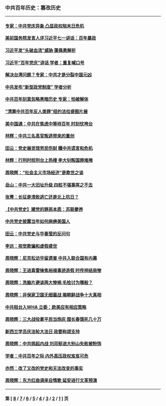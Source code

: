 ### 中共百年历史：篡改历史
---
#### [专家：中共党庆异象 凸显政权陷末日危机](../../pages/nf1176115/n13067084.md) 
#### [美前国务院发言人评习近平七一讲话：百年暴政](../../pages/nf1176115/n13066986.md) 
#### [习近平发“头破血流”威胁 蓬佩奥解析](../../pages/nf1176115/n13063604.md) 
#### [习近平“百年党庆”讲话 学者：重复喊口号](../../pages/nf1176115/n13061411.md) 
#### [解决台湾问题？专家：中共才是分裂中国元凶](../../pages/nf1176115/n13060811.md) 
#### [中共发布“新型政党制度” 学者分析](../../pages/nf1176115/n13056354.md) 
#### [中共百年刻意忽略黑暗历史 专家：怕被解体](../../pages/nf1176115/n13056056.md) 
#### [“清算中共百年反人类罪”纽约法拉盛图片展](../../pages/nf1176115/n13052220.md) 
#### [美中国通：中共在焦虑中等待百年 时刻忧垮台](../../pages/nf1176115/n13048820.md) 
#### [林辉：中共三名高官叛逃带来的重创](../../pages/nf1176115/n13035206.md) 
#### [田云：党史展览馆劳民伤财 曝中共谎言和危机](../../pages/nf1176115/n13033900.md) 
#### [林辉：行刑时绞刑台上热搜 李大钊叛国罪难掩](../../pages/nf1176115/n13031965.md) 
#### [周晓辉：“社会主义市场经济”是欺世之谈](../../pages/nf1176115/n13024090.md) 
#### [岳山：中共一大旧址升级 四桩不堪事挥之不去](../../pages/nf1176115/n13021697.md) 
#### [张菁：长征是溃败逃亡还是北上抗日？](../../pages/nf1176115/n13020585.md) 
#### [【中共党史】建党的罪恶本质：苏联豢养](../../pages/nf1176115/n13011888.md) 
#### [中共党史披露当年如何麻痹美国人](../../pages/nf1176115/n12966400.md) 
#### [田云：中共党史与华春莹的反问句](../../pages/nf1176115/n12765178.md) 
#### [李远：视觉欺骗和虚假盛世](../../pages/nf1176115/n12993376.md) 
#### [周晓辉：尼克松访华留遗害 中共入联合国有内幕](../../pages/nf1176115/n12991422.md) 
#### [周晓辉：王进喜雷锋焦裕禄事迹造假 时传祥结局惨](../../pages/nf1176115/n12985497.md) 
#### [周晓辉：洗脑片避谈两大惨祸 毛检讨为哪般？](../../pages/nf1176115/n12971285.md) 
#### [周晓辉：非保家卫国无细菌战 揭朝鲜战争十大真相](../../pages/nf1176115/n12954161.md) 
#### [中共阻台入WHA 立委：欧美应有相应策略](../../pages/nf1176115/n12939343.md) 
#### [周晓辉：三大战役拿平民当炮灰 围长春饿死几十万](../../pages/nf1176115/n12934921.md) 
#### [新西兰学员庆法轮大法日 政要称颂支持](../../pages/nf1176115/n12932715.md) 
#### [周晓辉：中共挑起内战 刘邓挺进大别山失败被粉饰](../../pages/nf1176115/n12929004.md) 
#### [学者：中共百年之际 内外高压政权岌岌可危](../../pages/nf1176115/n12925426.md) 
#### [亦然：改了又改的党史和无法改变的事实](../../pages/nf1176115/n12919443.md) 
#### [周晓辉：东方红曲调来自情歌 延安进行文革预演](../../pages/nf1176115/n12914429.md) 

---
#### 第 [ [8](./8.md) / [7](./7.md) / [6](./6.md) / [5](./5.md) / [4](./4.md) / [3](./3.md) / [2](./2.md) / [1](./1.md) ] 页
